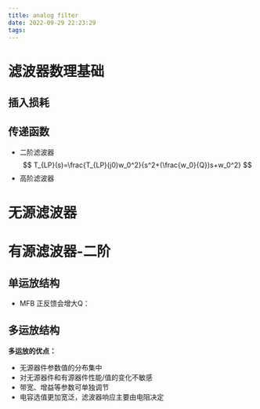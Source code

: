 ```yaml
---
title: analog filter
date: 2022-09-29 22:23:29
tags:
---
```

# 滤波器数理基础
## 插入损耗
## 传递函数
- 二阶滤波器
  $$ T_{LP}(s)=\frac{T_{LP}(j0)w_0^2}{s^2+(\frac{w_0}{Q})s+w_0^2} $$
- 高阶滤波器
# 无源滤波器
# 有源滤波器-二阶
## 单运放结构
- MFB
正反馈会增大Q：
## 多运放结构
**多运放的优点：**
- 无源器件参数值的分布集中
- 对无源器件和有源器件性能/值的变化不敏感
- 带宽、增益等参数可单独调节
- 电容选值更加宽泛，滤波器响应主要由电阻决定